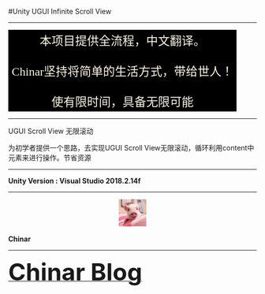 #Unity UGUI Infinite Scroll View


----------

<table><tr><td bgcolor= #000000>
<center><font face="微软雅黑" color=#FDF5E6 size=5>本项目提供全流程，中文翻译。<br><br>Chinar坚持将简单的生活方式，带给世人！<br><br>使有限时间，具备无限可能
</font>
</td></tr></table>

----------
UGUI Scroll View 无限滚动

为初学者提供一个思路，去实现UGUI Scroll View无限滚动，循环利用content中元素来进行操作。节省资源

----------
**Unity Version : Visual Studio 2018.2.14f**

----------

<center>
<img src="https://github.com/ChinarG/TUTORIAL--Costume-Change/blob/master/zhutouChinar.jpg?raw=true" width="11%" height="11%" $ $ />
</center>


**Chinar**

----------

**[<font size=7> Chinar Blog](http://www.chinar.xin "跳转到 Chinar 博客")**